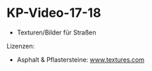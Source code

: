 # KP-Video-17-18
- Texturen/Bilder für Straßen 


Lizenzen: 
- Asphalt & Pflastersteine: www.textures.com
